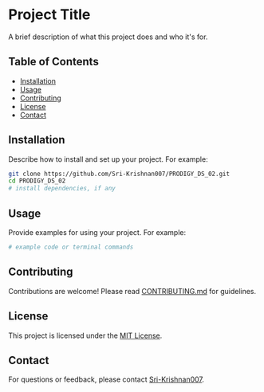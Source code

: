 # Project Title

A brief description of what this project does and who it's for.

## Table of Contents

- [Installation](#installation)
- [Usage](#usage)
- [Contributing](#contributing)
- [License](#license)
- [Contact](#contact)

## Installation

Describe how to install and set up your project. For example:

```bash
git clone https://github.com/Sri-Krishnan007/PRODIGY_DS_02.git
cd PRODIGY_DS_02
# install dependencies, if any
```

## Usage

Provide examples for using your project. For example:

```python
# example code or terminal commands
```

## Contributing

Contributions are welcome! Please read [CONTRIBUTING.md](CONTRIBUTING.md) for guidelines.

## License

This project is licensed under the [MIT License](LICENSE).

## Contact

For questions or feedback, please contact [Sri-Krishnan007](https://github.com/Sri-Krishnan007).
